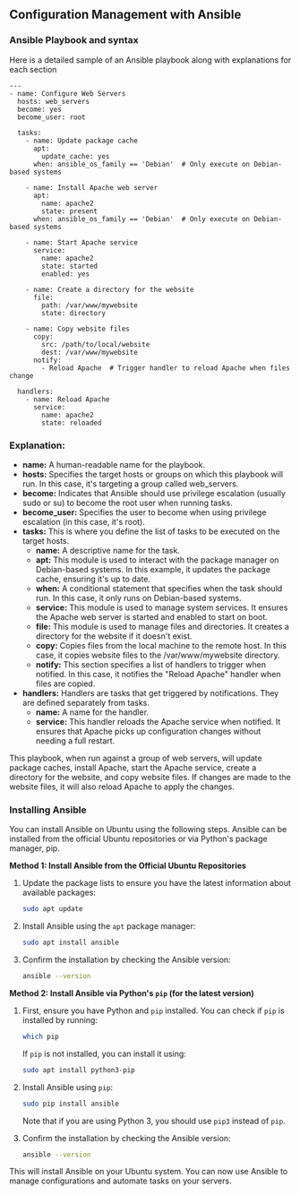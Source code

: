 ## Configuration Management with Ansible

### Ansible Playbook and syntax
Here is a detailed sample of an Ansible playbook along with explanations for each section
```ansible
---
- name: Configure Web Servers
  hosts: web_servers
  become: yes
  become_user: root

  tasks:
    - name: Update package cache
      apt:
        update_cache: yes
      when: ansible_os_family == 'Debian'  # Only execute on Debian-based systems

    - name: Install Apache web server
      apt:
        name: apache2
        state: present
      when: ansible_os_family == 'Debian'  # Only execute on Debian-based systems

    - name: Start Apache service
      service:
        name: apache2
        state: started
        enabled: yes

    - name: Create a directory for the website
      file:
        path: /var/www/mywebsite
        state: directory

    - name: Copy website files
      copy:
        src: /path/to/local/website
        dest: /var/www/mywebsite
      notify:
        - Reload Apache  # Trigger handler to reload Apache when files change

  handlers:
    - name: Reload Apache
      service:
        name: apache2
        state: reloaded
```

### Explanation:

- **name:** A human-readable name for the playbook.
- **hosts:** Specifies the target hosts or groups on which this playbook will run. In this case, it's targeting a group called web_servers.
- **become:** Indicates that Ansible should use privilege escalation (usually sudo or su) to become the root user when running tasks.
- **become_user:** Specifies the user to become when using privilege escalation (in this case, it's root).
- **tasks:** This is where you define the list of tasks to be executed on the target hosts.
    - **name:** A descriptive name for the task.
    - **apt:** This module is used to interact with the package manager on Debian-based systems. In this example, it updates the package cache, ensuring it's up to date.
    - **when:** A conditional statement that specifies when the task should run. In this case, it only runs on Debian-based systems.
    - **service:** This module is used to manage system services. It ensures the Apache web server is started and enabled to start on boot.
    - **file:** This module is used to manage files and directories. It creates a directory for the website if it doesn't exist.
    - **copy:** Copies files from the local machine to the remote host. In this case, it copies website files to the /var/www/mywebsite directory.
    - **notify:** This section specifies a list of handlers to trigger when notified. In this case, it notifies the "Reload Apache" handler when files are copied.
- **handlers:** Handlers are tasks that get triggered by notifications. They are defined separately from tasks.
    - **name:** A name for the handler.
    - **service:** This handler reloads the Apache service when notified. It ensures that Apache picks up configuration changes without needing a full restart.

This playbook, when run against a group of web servers, will update package caches, install Apache, start the Apache service, create a directory for the website, and copy website files. If changes are made to the website files, it will also reload Apache to apply the changes.


### Installing Ansible

You can install Ansible on Ubuntu using the following steps. Ansible can be installed from the official Ubuntu repositories or via Python's package manager, pip.

**Method 1: Install Ansible from the Official Ubuntu Repositories**

1. Update the package lists to ensure you have the latest information about available packages:

   ```bash
   sudo apt update
   ```

2. Install Ansible using the `apt` package manager:

   ```bash
   sudo apt install ansible
   ```

3. Confirm the installation by checking the Ansible version:

   ```bash
   ansible --version
   ```


**Method 2: Install Ansible via Python's `pip` (for the latest version)**

1. First, ensure you have Python and `pip` installed. You can check if `pip` is installed by running:

   ```bash
   which pip
   ```

   If `pip` is not installed, you can install it using:

   ```bash
   sudo apt install python3-pip
   ```

2. Install Ansible using `pip`:

   ```bash
   sudo pip install ansible
   ```

   Note that if you are using Python 3, you should use `pip3` instead of `pip`.

3. Confirm the installation by checking the Ansible version:

   ```bash
   ansible --version
   ```

This will install Ansible on your Ubuntu system. You can now use Ansible to manage configurations and automate tasks on your servers.


